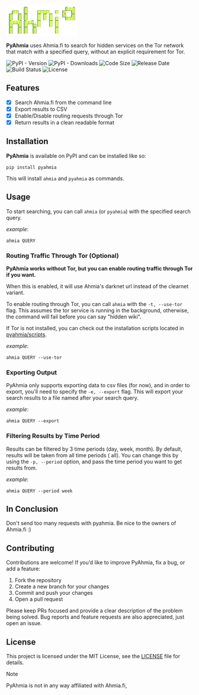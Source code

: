 ![PyAhmia Logo](https://raw.githubusercontent.com/escrapism/pyahmia/refs/heads/master/img/ahmia.png)

**PyAhmia** uses Ahmia.fi to search for hidden services on the Tor network  
that match with a specified query, without an explicit requirement for Tor.

![PyPI - Version](https://img.shields.io/pypi/v/pyahmia)
![PyPI - Downloads](https://img.shields.io/pepy/dt/pyahmia)
![Code Size](https://img.shields.io/github/languages/code-size/escrapism/pyahmia)
![Release Date](https://img.shields.io/github/release-date/escrapism/pyahmia)
![Build Status](https://img.shields.io/github/actions/workflow/status/escrapism/pyahmia/python-publish.yml)
![License](https://img.shields.io/github/license/escrapism/pyahmia)

## Features

- [x] Search Ahmia.fi from the command line
- [x] Export results to CSV
- [x] Enable/Disable routing requests through Tor
- [x] Return results in a clean readable format

## Installation

**PyAhmia** is available on PyPI and can be installed like so:

```commandline
pip install pyahmia
```

This will install `ahmia` and `pyahmia` as commands.

## Usage

To start searching, you can call `ahmia` (or `pyahmia`) with the specified search query.

*example*:

```commandline
ahmia QUERY
```

### Routing Traffic Through Tor (Optional)

**PyAhmia works without Tor, but you can enable routing traffic through Tor if you want.**

When this is enabled, it will use Ahmia's darknet url instead of the
clearnet variant.

To enable routing through Tor, you can call `ahmia` with the `-t, --use-tor` flag.
This assumes the tor service is running in the background, otherwise, the command will fail before you can say "hidden
wiki".

If Tor is not installed, you can check out the installation scripts located
in [pyahmia/scripts](https://github.com/escrapism/pyahmia/tree/master/scripts).

*example*:

```commandline
ahmia QUERY --use-tor
```

### Exporting Output

PyAhmia only supports exporting data to csv files (for now), and in order to export, you'll need to specify the
`-e, --export` flag.
This will export your search results to a file named after your search query.

*example*:

```commandline
ahmia QUERY --export
```

### Filtering Results by Time Period

Results can be filtered by 3 time periods (day, week, month). By default, results will be taken from all time periods (
all). You can change this by using the `-p, --period` option, and pass the time period you want to get results from.

*example*:

```commandline
ahmia QUERY --period week
```

## In Conclusion

Don't send too many requests with pyahmia. Be nice to the owners of Ahmia.fi :)

## Contributing

Contributions are welcome!
If you’d like to improve PyAhmia, fix a bug, or add a feature:

1. Fork the repository
2. Create a new branch for your changes
3. Commit and push your changes
4. Open a pull request

Please keep PRs focused and provide a clear description of the problem being solved. Bug reports and feature requests
are also appreciated, just open an issue.

## License

This project is licensed under the MIT License, see
the [LICENSE](https://github.com/escrapism/pyahmia/blob/master/LICENSE) file for details.


> [!Note]
> PyAhmia is not in any way affiliated with Ahmia.fi,
